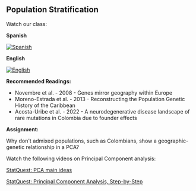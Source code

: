 ## Population Stratification

Watch our class: 

**Spanish**

[![Spanish](https://img.youtube.com/vi/2TkFabh42aQ/0.jpg)](https://youtube.com/watch?v=2TkFabh42aQ)

**English** 

[![English](https://img.youtube.com/vi/njlB7xSOxK4/0.jpg)](https://youtube.com/watch?v=njlB7xSOxK4)

**Recommended Readings:**
- Novembre et al. - 2008 - Genes mirror geography within Europe
- Moreno-Estrada et al. - 2013 - Reconstructing the Population Genetic History of the Caribbean
- Acosta-Uribe et al. - 2022 - A neurodegenerative disease landscape of rare mutations in Colombia due to founder effects


**Assignment:**

Why don't admixed populations, such as Colombians, show a geographic-genetic relationship in a PCA? 

Watch the following videos on Principal Component analysis:

[StatQuest: PCA main ideas](https://www.youtube.com/watch?v=HMOI_lkzW08)

[StatQuest: Principal Component Analysis, Step-by-Step](https://www.youtube.com/watch?v=FgakZw6K1QQ)

